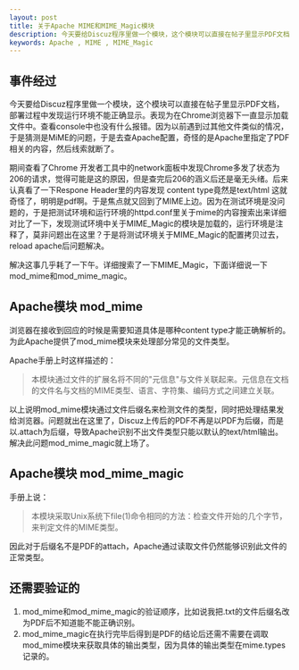 ```yaml
---
layout: post
title: 关于Apache MIME和MIME_Magic模块
description: 今天要给Discuz程序里做一个模块，这个模块可以直接在帖子里显示PDF文档，部署过程中发现运行环境不能正确显示，于是研究了一番，发现还是与MIME有关。
keywords: Apache , MIME , MIME_Magic
---
```


## 事件经过

今天要给Discuz程序里做一个模块，这个模块可以直接在帖子里显示PDF文档，部署过程中发现运行环境不能正确显示。表现为在Chrome浏览器下一直显示加载文件中。查看console中也没有什么报错。因为以前遇到过其他文件类似的情况，于是猜测是MiME的问题，于是去查Apache配置，奇怪的是Apache里指定了PDF相关的内容，然后线索就断了。

期间查看了Chrome 开发者工具中的network面板中发现Chrome多发了状态为206的请求，觉得可能是这的原因，但是查完后206的涵义后还是毫无头绪。后来认真看了一下Respone Header里的内容发现 content type竟然是text/html 这就奇怪了，明明是pdf啊。于是焦点就又回到了MIME上边。因为在测试环境是没问题的，于是把测试环境和运行环境的httpd.conf里关于mime的内容搜索出来详细对比了一下，发现测试环境中关于MIME_Magic的模块是加载的，运行环境是注释了，莫非问题出在这里？于是将测试环境关于MIME_Magic的配置拷贝过去，reload apache后问题解决。

解决这事几乎耗了一下午。详细搜索了一下MIME_Magic，下面详细说一下mod_mime和mod_mime_magic。


## Apache模块 mod_mime

浏览器在接收到回应的时候是需要知道具体是哪种content type才能正确解析的。为此Apache提供了mod_mime模块来处理部分常见的文件类型。

Apache手册上时这样描述的：

> 本模块通过文件的扩展名将不同的"元信息"与文件关联起来。元信息在文档的文件名与文档的MIME类型、语言、字符集、编码方式之间建立关联。

以上说明mod_mime模块通过文件后缀名来检测文件的类型，同时把处理结果发给浏览器。问题就出在这里了，Discuz上传后的PDF不再是以PDF为后缀，而是以.attach为后缀，导致Apache识别不出文件类型只能以默认的text/html输出。解决此问题mod_mime_magic就上场了。

## Apache模块 mod_mime_magic

手册上说：

> 本模块采取Unix系统下file(1)命令相同的方法：检查文件开始的几个字节，来判定文件的MIME类型。

因此对于后缀名不是PDF的attach，Apache通过读取文件仍然能够识别此文件的正常类型。

## 还需要验证的

1. mod_mime和mod_mime_magic的验证顺序，比如说我把.txt的文件后缀名改为PDF后不知道能不能正确识别。
2. mod_mime_magic在执行完毕后得到是PDF的结论后还需不需要在调取mod_mime模块来获取具体的输出类型，因为具体的输出类型在mime.types记录的。